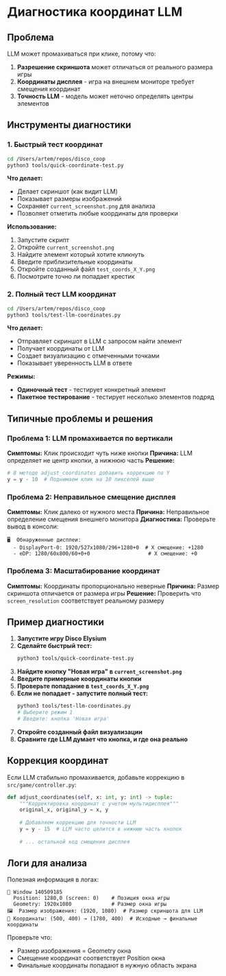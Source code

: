 # Диагностика координат LLM

## Проблема

LLM может промахиваться при клике, потому что:
1. **Разрешение скриншота** может отличаться от реального размера игры
2. **Координаты дисплея** - игра на внешнем мониторе требует смещения координат  
3. **Точность LLM** - модель может неточно определять центры элементов

## Инструменты диагностики

### 1. Быстрый тест координат
```bash
cd /Users/artem/repos/disco_coop
python3 tools/quick-coordinate-test.py
```

**Что делает:**
- Делает скриншот (как видит LLM)
- Показывает размеры изображений
- Сохраняет `current_screenshot.png` для анализа
- Позволяет отметить любые координаты для проверки

**Использование:**
1. Запустите скрипт
2. Откройте `current_screenshot.png` 
3. Найдите элемент который хотите кликнуть
4. Введите приблизительные координаты
5. Откройте созданный файл `test_coords_X_Y.png`
6. Посмотрите точно ли попадает крестик

### 2. Полный тест LLM координат
```bash
cd /Users/artem/repos/disco_coop  
python3 tools/test-llm-coordinates.py
```

**Что делает:**
- Отправляет скриншот в LLM с запросом найти элемент
- Получает координаты от LLM
- Создает визуализацию с отмеченными точками
- Показывает уверенность LLM в ответе

**Режимы:**
- **Одиночный тест** - тестирует конкретный элемент
- **Пакетное тестирование** - тестирует несколько элементов подряд

## Типичные проблемы и решения

### Проблема 1: LLM промахивается по вертикали
**Симптомы:** Клик происходит чуть ниже кнопки
**Причина:** LLM определяет не центр кнопки, а нижнюю часть
**Решение:** 
```python
# В методе adjust_coordinates добавить коррекцию по Y
y = y - 10  # Поднимаем клик на 10 пикселей выше
```

### Проблема 2: Неправильное смещение дисплея
**Симптомы:** Клик далеко от нужного места
**Причина:** Неправильное определение смещения внешнего монитора
**Диагностика:** Проверьте вывод в консоли:
```
🖥  Обнаруженные дисплеи:
  - DisplayPort-0: 1920/527x1080/296+1280+0  # X смещение: +1280
  - eDP: 1280/60x800/60+0+0                   # X смещение: +0
```

### Проблема 3: Масштабирование координат
**Симптомы:** Координаты пропорционально неверные
**Причина:** Размер скриншота отличается от размера игры
**Решение:** Проверить что `screen_resolution` соответствует реальному размеру

## Пример диагностики

1. **Запустите игру Disco Elysium**
2. **Сделайте быстрый тест:**
   ```bash
   python3 tools/quick-coordinate-test.py
   ```
3. **Найдите кнопку "Новая игра" в `current_screenshot.png`**
4. **Введите примерные координаты кнопки**
5. **Проверьте попадание в `test_coords_X_Y.png`**
6. **Если не попадает - запустите полный тест:**
   ```bash
   python3 tools/test-llm-coordinates.py
   # Выберите режим 1
   # Введите: кнопка 'Новая игра'
   ```
7. **Откройте созданный файл визуализации**
8. **Сравните где LLM думает что кнопка, и где она реально**

## Коррекция координат

Если LLM стабильно промахивается, добавьте коррекцию в `src/game/controller.py`:

```python
def adjust_coordinates(self, x: int, y: int) -> tuple:
    """Корректировка координат с учетом мультидисплея"""
    original_x, original_y = x, y
    
    # Добавляем коррекцию для точности LLM
    y = y - 15  # LLM часто целится в нижнюю часть кнопок
    
    # ... остальной код смещения дисплея
```

## Логи для анализа

Полезная информация в логах:
```
📐 Window 140509185
  Position: 1280,0 (screen: 0)    # Позиция окна игры
  Geometry: 1920x1080             # Размер окна игры
🖼  Размер изображения: (1920, 1080)  # Размер скриншота для LLM
🎯 Координаты: (500, 400) → (1780, 400)  # Исходные → финальные координаты
```

Проверьте что:
- Размер изображения = Geometry окна
- Смещение координат соответствует Position окна
- Финальные координаты попадают в нужную область экрана